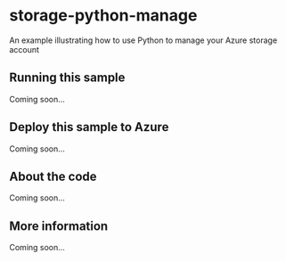 # storage-python-manage
An example illustrating how to use Python to manage your Azure storage account
## Running this sample
Coming soon...
## Deploy this sample to Azure
Coming soon...
## About the code
Coming soon...
## More information
Coming soon...